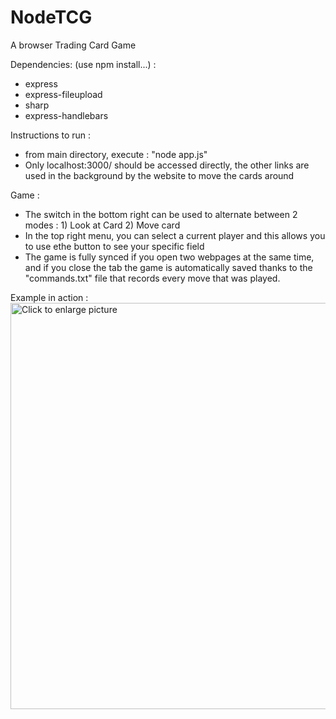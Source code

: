 # NodeTCG
A browser Trading Card Game

Dependencies: (use npm install...) :
- express
- express-fileupload
- sharp
- express-handlebars

Instructions to run :
- from main directory, execute : "node app.js"
- Only localhost:3000/ should be accessed directly, the other links are used in the background by the website to move the cards around

Game :
- The switch in the bottom right can be used to alternate between 2 modes : 1) Look at Card 2) Move card
- In the top right menu, you can select a current player and this allows you to use ethe button to see your specific field
- The game is fully synced if you open two webpages at the same time, and if you close the tab the game is automatically saved thanks to the "commands.txt" file that records every move that was played.

Example in action :
[<a href="https://drive.google.com/uc?export=view&id=15SpGc86eiNiitlStQItwmAVwaaGBqRD5"><img src="https://drive.google.com/uc?export=view&id=15SpGc86eiNiitlStQItwmAVwaaGBqRD5" style="width: 650px; max-width: 100%; height: auto" title="Click to enlarge picture" />](https://drive.google.com/file/d/15SpGc86eiNiitlStQItwmAVwaaGBqRD5/view)

